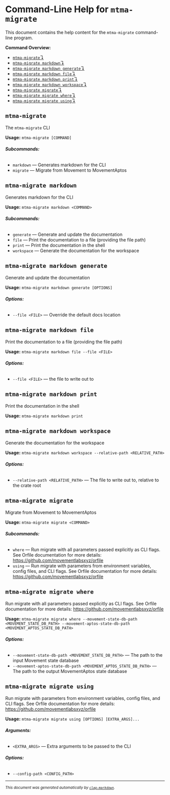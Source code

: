 # Command-Line Help for `mtma-migrate`

This document contains the help content for the `mtma-migrate` command-line program.

**Command Overview:**

* [`mtma-migrate`↴](#mtma-migrate)
* [`mtma-migrate markdown`↴](#mtma-migrate-markdown)
* [`mtma-migrate markdown generate`↴](#mtma-migrate-markdown-generate)
* [`mtma-migrate markdown file`↴](#mtma-migrate-markdown-file)
* [`mtma-migrate markdown print`↴](#mtma-migrate-markdown-print)
* [`mtma-migrate markdown workspace`↴](#mtma-migrate-markdown-workspace)
* [`mtma-migrate migrate`↴](#mtma-migrate-migrate)
* [`mtma-migrate migrate where`↴](#mtma-migrate-migrate-where)
* [`mtma-migrate migrate using`↴](#mtma-migrate-migrate-using)

## `mtma-migrate`

The `mtma-migrate` CLI

**Usage:** `mtma-migrate [COMMAND]`

###### **Subcommands:**

* `markdown` — Generates markdown for the CLI
* `migrate` — Migrate from Movement to MovementAptos



## `mtma-migrate markdown`

Generates markdown for the CLI

**Usage:** `mtma-migrate markdown <COMMAND>`

###### **Subcommands:**

* `generate` — Generate and update the documentation
* `file` — Print the documentation to a file (providing the file path)
* `print` — Print the documentation in the shell
* `workspace` — Generate the documentation for the workspace



## `mtma-migrate markdown generate`

Generate and update the documentation

**Usage:** `mtma-migrate markdown generate [OPTIONS]`

###### **Options:**

* `--file <FILE>` — Override the default docs location



## `mtma-migrate markdown file`

Print the documentation to a file (providing the file path)

**Usage:** `mtma-migrate markdown file --file <FILE>`

###### **Options:**

* `--file <FILE>` — the file to write out to



## `mtma-migrate markdown print`

Print the documentation in the shell

**Usage:** `mtma-migrate markdown print`



## `mtma-migrate markdown workspace`

Generate the documentation for the workspace

**Usage:** `mtma-migrate markdown workspace --relative-path <RELATIVE_PATH>`

###### **Options:**

* `--relative-path <RELATIVE_PATH>` — The file to write out to, relative to the crate root



## `mtma-migrate migrate`

Migrate from Movement to MovementAptos

**Usage:** `mtma-migrate migrate <COMMAND>`

###### **Subcommands:**

* `where` — Run migrate with all parameters passed explicitly as CLI flags. See Orfile documentation for more details: <https://github.com/movementlabsxyz/orfile>
* `using` — Run migrate with parameters from environment variables, config files, and CLI flags. See Orfile documentation for more details: <https://github.com/movementlabsxyz/orfile>



## `mtma-migrate migrate where`

Run migrate with all parameters passed explicitly as CLI flags. See Orfile documentation for more details: <https://github.com/movementlabsxyz/orfile>

**Usage:** `mtma-migrate migrate where --movement-state-db-path <MOVEMENT_STATE_DB_PATH> --movement-aptos-state-db-path <MOVEMENT_APTOS_STATE_DB_PATH>`

###### **Options:**

* `--movement-state-db-path <MOVEMENT_STATE_DB_PATH>` — The path to the input Movement state database
* `--movement-aptos-state-db-path <MOVEMENT_APTOS_STATE_DB_PATH>` — The path to the output MovementAptos state database



## `mtma-migrate migrate using`

Run migrate with parameters from environment variables, config files, and CLI flags. See Orfile documentation for more details: <https://github.com/movementlabsxyz/orfile>

**Usage:** `mtma-migrate migrate using [OPTIONS] [EXTRA_ARGS]...`

###### **Arguments:**

* `<EXTRA_ARGS>` — Extra arguments to be passed to the CLI

###### **Options:**

* `--config-path <CONFIG_PATH>`



<hr/>

<small><i>
    This document was generated automatically by
    <a href="https://crates.io/crates/clap-markdown"><code>clap-markdown</code></a>.
</i></small>
